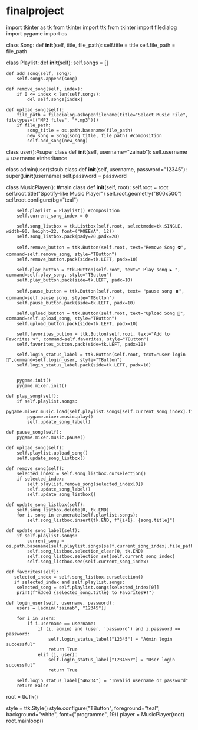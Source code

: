 # finalproject
import tkinter as tk
from tkinter import ttk
from tkinter import filedialog
import pygame
import os

class Song:
    def __init__(self, title, file_path):
        self.title = title
        self.file_path = file_path

class Playlist:
    def __init__(self):
        self.songs = []

    def add_song(self, song):
        self.songs.append(song)

    def remove_song(self, index):
        if 0 <= index < len(self.songs):
            del self.songs[index]

    def upload_song(self):
        file_path = filedialog.askopenfilename(title="Select Music File", filetypes=[("MP3 files", "*.mp3")])
        if file_path:
            song_title = os.path.basename(file_path)
            new_song = Song(song_title, file_path) #composition
            self.add_song(new_song)
class user():#super class
    def __init__(self, username="zainab"):
        self.username = username                     #inheritance

class admin(user):#sub class
    def __init__(self, username, password="12345"):
        super().__init__(username)
        self.password = password

class MusicPlayer(): #main class
    def __init__(self, root):
        self.root = root
        self.root.title("Spotify-like Music Player")
        self.root.geometry("800x500")
        self.root.configure(bg="teal")

        self.playlist = Playlist() #composition
        self.current_song_index = 0

        self.song_listbox = tk.Listbox(self.root, selectmode=tk.SINGLE, width=90, height=22, font=("KOEEYA", 12))
        self.song_listbox.pack(pady=20,padx=20)

        self.remove_button = ttk.Button(self.root, text="Remove Song ⛔", command=self.remove_song, style="TButton")
        self.remove_button.pack(side=tk.LEFT, padx=10)

        self.play_button = ttk.Button(self.root, text=" Play song ▶️ ", command=self.play_song, style="TButton")
        self.play_button.pack(side=tk.LEFT, padx=10)

        self.pause_button = ttk.Button(self.root, text= "pause song ⏸️", command=self.pause_song, style="TButton")
        self.pause_button.pack(side=tk.LEFT, padx=10)

        self.upload_button = ttk.Button(self.root, text="Upload Song 🎵", command=self.upload_song, style="TButton")
        self.upload_button.pack(side=tk.LEFT, padx=10)

        self.favorites_button = ttk.Button(self.root, text="Add to Favorites 💗", command=self.favorites, style="TButton")
        self.favorites_button.pack(side=tk.LEFT, padx=10)

        self.login_status_label = ttk.Button(self.root, text="user-login 📲",command=self.login_user, style="TButton")
        self.login_status_label.pack(side=tk.LEFT, padx=10) 


        pygame.init()
        pygame.mixer.init()

    def play_song(self):
        if self.playlist.songs:
            pygame.mixer.music.load(self.playlist.songs[self.current_song_index].file_path)
            pygame.mixer.music.play()
            self.update_song_label()

    def pause_song(self):
        pygame.mixer.music.pause()

    def upload_song(self):
        self.playlist.upload_song()
        self.update_song_listbox()

    def remove_song(self):
        selected_index = self.song_listbox.curselection()
        if selected_index:
            self.playlist.remove_song(selected_index[0])
            self.update_song_label()
            self.update_song_listbox()

    def update_song_listbox(self):
        self.song_listbox.delete(0, tk.END)
        for i, song in enumerate(self.playlist.songs):
            self.song_listbox.insert(tk.END, f"{i+1}. {song.title}")

    def update_song_label(self):
        if self.playlist.songs:
            current_song = os.path.basename(self.playlist.songs[self.current_song_index].file_path)
            self.song_listbox.selection_clear(0, tk.END)
            self.song_listbox.selection_set(self.current_song_index)
            self.song_listbox.see(self.current_song_index)

    def favorites(self):
       selected_index = self.song_listbox.curselection()
       if selected_index and self.playlist.songs:
        selected_song = self.playlist.songs[selected_index[0]]
        print(f"Added {selected_song.title} to Favorites💗!")

    def login_user(self, username, password):
        users = [admin("zainab", "12345")]

        for i in users:
            if i.username == username:
                if (i, admin) and (user, 'password') and i.password == password:
                    self.login_status_label["12345"] = "Admin login successful"
                    return True
                elif (i, user):
                    self.login_status_label["1234567"] = "User login successful"
                    return True

        self.login_status_label["46234"] = "Invalid username or password"
        return False





root = tk.Tk()

style = ttk.Style()
style.configure("TButton", foreground="teal", background="white", font=("programme", 19))
player = MusicPlayer(root)
root.mainloop()
